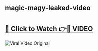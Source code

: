 ## magic-magy-leaked-video 

# <h2><a href="http://freeplayer.one?title=magic-magy-leaked-video&ref=21J">🔗 Click to Watch 👉🔴 VIDEO</a></h2>

<a href="http://freeplayer.one?title=magic-magy-leaked-video&ref=21J" rel="nofollow" data-target="animated-image.originalLink"><img src="https://i.ibb.co.com/xMMVF88/686577567.gif" alt="Viral Video Original" style="max-width: 100%; display: inline-block;" data-target="animated-image.originalImage"></a>

